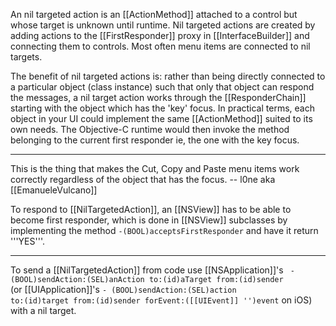 

An nil targeted action is an [[ActionMethod]] attached to a control but whose target is unknown until runtime. Nil targeted actions are created by adding actions to the [[FirstResponder]] proxy in [[InterfaceBuilder]] and connecting them to controls. Most often menu items are connected to nil targets.

The benefit of nil targeted actions is: rather than being directly connected to a particular object (class instance) such that only that object can respond the messages, a nil target action works through the [[ResponderChain]] starting with the object which has the 'key' focus. In practical terms, each object in your UI could implement the same [[ActionMethod]] suited to its own needs. The Objective-C runtime would then invoke the method belonging to the current first responder ie, the one with the key focus.

----

This is the thing that makes the Cut, Copy and Paste menu items work correctly regardless of the object that has the focus. -- l0ne aka [[EmanueleVulcano]]

To respond to [[NilTargetedAction]], an [[NSView]] has to be able to become first responder, which is done in [[NSView]] subclasses by implementing the method <code>-(BOOL)acceptsFirstResponder</code> and have it return '''YES'''.

----

To send a [[NilTargetedAction]] from code use [[NSApplication]]'s <code> - (BOOL)sendAction:(SEL)anAction to:(id)aTarget from:(id)sender </code> (or [[UIApplication]]'s  <code>- (BOOL)sendAction:(SEL)action to:(id)target from:(id)sender forEvent:([[UIEvent]] '')event</code> on iOS) with a nil target.